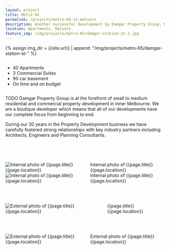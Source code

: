 ```yaml
---
layout: project
title: Metro 65
permalink: /projects/metro-65-st-malvern
description: Another successful development by Damgar Property Group, Melbourne.
location: Apartments, Malvern
feature_img: /img/projects/metro-65/damgar-station-st-1.jpg
---
```


{% assign img_dir = {{site.url}} | append: "/img/projects/metro-65/damgar-station-st-" %}

<div class="row project-detail-content">
  <div class="small-11 medium-10 medium-offset-1 columns">
    <div class="row">
      <div class="medium-5 columns">
        <div class="column">
          <ul class="project-detail-key-points">
            <li>40 Apartments</li>
            <li>3 Commercial Suites</li>
            <li>90 car basement</li>
            <li>On time and on budget</li>
          </ul>
        </div>
      </div>
      <div class="medium-5 columns float-left">
        <div class="column">
          <p>TODO Damgar Property Group is at the forefront of small to medium residential and commercial property development in inner Melbourne. We are a boutique developer which means that all of our developments have our complete focus from beginning to end.</p>
          <p>During our 30 years in the Property Development business we have carefully fostered strong relationships with key industry partners including Architects, Engineers and Planning Consultants.</p>
        </div>
      </div>
      <!-- <div class="medium-7 columns">
        <img class="thumbnail" src="{{site.url}}/img/demo_project_thumb.jpg" alt="Image Description">
        <img class="thumbnail" src="{{site.url}}/img/demo_project_thumb.jpg" alt="Image Description">
      </div> -->
    </div>
  </div>
</div>

<br><br>

<div class="row">
  <div class="medium-6 columns">
    <img class="thumbnail" src="{{img_dir}}2.jpg" alt="Internal photo of {{page.title}} {{page.location}}" title="Internal photo of {{page.title}} {{page.location}}">
    <caption>Internal photo of {{page.title}} {{page.location}}</caption>
  </div>
  <div class="medium-6 columns">
    <img class="thumbnail" src="{{img_dir}}3.jpg" alt="Internal photo of {{page.title}} {{page.location}}" title="Internal photo of {{page.title}} {{page.location}}">
    <caption>Internal photo of {{page.title}} {{page.location}}</caption>
  </div>
</div>

<br><br>

<div class="row">
  <div class="medium-8 columns small-centered">
    <img class="thumbnail" src="{{img_dir}}4.jpg" alt="External photo of {{page.title}} {{page.location}}" title="{{page.title}} {{page.location}}">
    <caption>{{page.title}} {{page.location}}</caption>
  </div>
</div>

<br> <br>

<div class="row">
  <div class="medium-6 columns small-centered">
    <img class="thumbnail" src="{{img_dir}}5.jpg" alt="External photo of {{page.title}} {{page.location}}" title="External photo of {{page.title}} {{page.location}}">
    <caption>External photo of {{page.title}} {{page.location}}</caption>
  </div>
</div>
